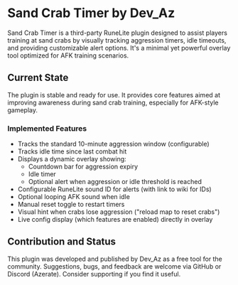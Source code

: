 # Sand Crab Timer by Dev_Az

Sand Crab Timer is a third-party RuneLite plugin designed to assist players training at sand crabs by visually tracking aggression timers, idle timeouts, and providing customizable alert options. It's a minimal yet powerful overlay tool optimized for AFK training scenarios.

## Current State

The plugin is stable and ready for use. It provides core features aimed at improving awareness during sand crab training, especially for AFK-style gameplay.

### Implemented Features

- Tracks the standard 10-minute aggression window (configurable)
- Tracks idle time since last combat hit
- Displays a dynamic overlay showing:
  - Countdown bar for aggression expiry
  - Idle timer
  - Optional alert when aggression or idle threshold is reached
- Configurable RuneLite sound ID for alerts (with link to wiki for IDs)
- Optional looping AFK sound when idle
- Manual reset toggle to restart timers
- Visual hint when crabs lose aggression ("reload map to reset crabs")
- Live config display (which features are enabled) directly in overlay

## Contribution and Status

This plugin was developed and published by Dev_Az as a free tool for the community. Suggestions, bugs, and feedback are welcome via GitHub or Discord (Azerate). Consider supporting if you find it useful.
